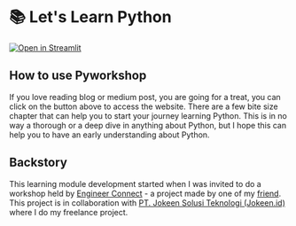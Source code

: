 # 📚 Let's Learn Python

[![Open in Streamlit](https://static.streamlit.io/badges/streamlit_badge_black_white.svg)](https://pyworkshop.streamlitapp.com/)

## How to use Pyworkshop

If you love reading blog or medium post, you are going for a treat, you can click on the button above to access the website. There are a few bite size chapter that can help you to start your journey learning Python. This is in no way a thorough or a deep dive in anything about Python, but I hope this can help you to have an early understanding about Python.

## Backstory

This learning module development started when I was invited to do a workshop held by [Engineer Connect](https://www.linkedin.com/company/engineerconnect/) - a project made by one of my [friend](https://www.linkedin.com/in/najlaharza/). This project is in collaboration with [PT. Jokeen Solusi Teknologi (Jokeen.id)](https://www.linkedin.com/company/jokeen-id/) where I do my freelance project.
